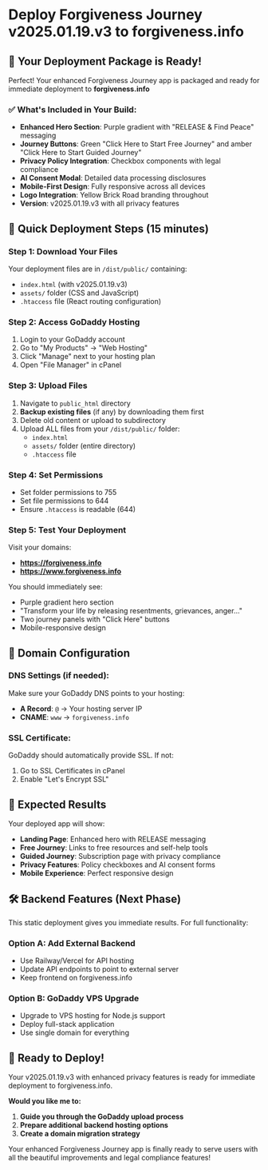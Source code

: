 # Deploy Forgiveness Journey v2025.01.19.v3 to forgiveness.info

## 🎯 Your Deployment Package is Ready!

Perfect! Your enhanced Forgiveness Journey app is packaged and ready for immediate deployment to **forgiveness.info**

### ✅ What's Included in Your Build:
- **Enhanced Hero Section**: Purple gradient with "RELEASE & Find Peace" messaging
- **Journey Buttons**: Green "Click Here to Start Free Journey" and amber "Click Here to Start Guided Journey"
- **Privacy Policy Integration**: Checkbox components with legal compliance
- **AI Consent Modal**: Detailed data processing disclosures
- **Mobile-First Design**: Fully responsive across all devices
- **Logo Integration**: Yellow Brick Road branding throughout
- **Version**: v2025.01.19.v3 with all privacy features

## 🚀 Quick Deployment Steps (15 minutes)

### Step 1: Download Your Files
Your deployment files are in `/dist/public/` containing:
- `index.html` (with v2025.01.19.v3)
- `assets/` folder (CSS and JavaScript)
- `.htaccess` file (React routing configuration)

### Step 2: Access GoDaddy Hosting
1. Login to your GoDaddy account
2. Go to "My Products" → "Web Hosting"
3. Click "Manage" next to your hosting plan
4. Open "File Manager" in cPanel

### Step 3: Upload Files
1. Navigate to `public_html` directory
2. **Backup existing files** (if any) by downloading them first
3. Delete old content or upload to subdirectory
4. Upload ALL files from your `/dist/public/` folder:
   - `index.html`
   - `assets/` folder (entire directory)
   - `.htaccess` file

### Step 4: Set Permissions
- Set folder permissions to 755
- Set file permissions to 644
- Ensure `.htaccess` is readable (644)

### Step 5: Test Your Deployment
Visit your domains:
- **https://forgiveness.info**
- **https://www.forgiveness.info**

You should immediately see:
- Purple gradient hero section
- "Transform your life by releasing resentments, grievances, anger..."
- Two journey panels with "Click Here" buttons
- Mobile-responsive design

## 🔧 Domain Configuration

### DNS Settings (if needed):
Make sure your GoDaddy DNS points to your hosting:
- **A Record**: `@` → Your hosting server IP
- **CNAME**: `www` → `forgiveness.info`

### SSL Certificate:
GoDaddy should automatically provide SSL. If not:
1. Go to SSL Certificates in cPanel
2. Enable "Let's Encrypt SSL"

## 📱 Expected Results

Your deployed app will show:
- **Landing Page**: Enhanced hero with RELEASE messaging
- **Free Journey**: Links to free resources and self-help tools
- **Guided Journey**: Subscription page with privacy compliance
- **Privacy Features**: Policy checkboxes and AI consent forms
- **Mobile Experience**: Perfect responsive design

## 🛠️ Backend Features (Next Phase)

This static deployment gives you immediate results. For full functionality:

### Option A: Add External Backend
- Use Railway/Vercel for API hosting
- Update API endpoints to point to external server
- Keep frontend on forgiveness.info

### Option B: GoDaddy VPS Upgrade
- Upgrade to VPS hosting for Node.js support
- Deploy full-stack application
- Use single domain for everything

## 🎉 Ready to Deploy!

Your v2025.01.19.v3 with enhanced privacy features is ready for immediate deployment to forgiveness.info.

**Would you like me to:**
1. **Guide you through the GoDaddy upload process**
2. **Prepare additional backend hosting options**
3. **Create a domain migration strategy**

Your enhanced Forgiveness Journey app is finally ready to serve users with all the beautiful improvements and legal compliance features!